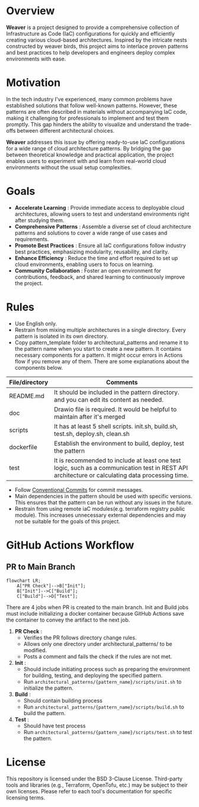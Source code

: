 # Overview
**Weaver** is a project designed to provide a comprehensive collection of Infrastructure as Code (IaC) configurations for quickly and efficiently creating various cloud-based architectures. Inspired by the intricate nests constructed by weaver birds, this project aims to interlace proven patterns and best practices to help developers and engineers deploy complex environments with ease.

# Motivation
In the tech industry I've experienced, many common problems have established solutions that follow well-known patterns. However, these patterns are often described in materials without accompanying IaC code, making it challenging for professionals to implement and test them promptly. This gap hinders the ability to visualize and understand the trade-offs between different architectural choices.

**Weaver** addresses this issue by offering ready-to-use IaC configurations for a wide range of cloud architecture patterns. By bridging the gap between theoretical knowledge and practical application, the project enables users to experiment with and learn from real-world cloud environments without the usual setup complexities.

# Goals
- **Accelerate Learning** : Provide immediate access to deployable cloud architectures, allowing users to test and understand environments right after studying them.
- **Comprehensive Patterns** : Assemble a diverse set of cloud architecture patterns and solutions to cover a wide range of use cases and requirements.
- **Promote Best Practices** : Ensure all IaC configurations follow industry best practices, emphasizing modularity, reusability, and clarity.
- **Enhance Efficiency** : Reduce the time and effort required to set up cloud environments, enabling users to focus on learning.
- **Community Collaboration** : Foster an open environment for contributions, feedback, and shared learning to continuously improve the project.

# Rules
- Use English only.
- Restrain from mixing multiple architectures in a single directory. Every pattern is isolated in its own directory.
- Copy pattern_template folder to architectural_patterns and rename it to the pattern name when you start to create a new pattern. It contains necessary components for a pattern. It might occur errors in Actions flow if you remove any of them. There are some explanations about the components below.

| File/directory | Comments                                                                                                                                          |
|----------------|---------------------------------------------------------------------------------------------------------------------------------------------------|
| README.md      | It should be included in the pattern directory. and you can edit its content as needed.                                                           |
| doc            | Drawio file is required. It would be helpful to maintain after it's merged                                                                        |
| scripts        | It has at least 5 shell scripts. init.sh, build.sh, test.sh, deploy.sh, clean.sh                                                                  |
| dockerfile     | Establish the environment to build, deploy, test the pattern                                                                                      |
| test           | It is recommended to include at least one test logic, such as a communication test in REST API architecture or calculating data processing time.  |

- Follow [Conventional Commits](https://www.conventionalcommits.org/en/v1.0.0-beta.4/) for commit messages.
- Main dependencies in the pattern should be used with specific versions. This ensures that the pattern can be run without any issues in the future.
- Restrain from using remote iaC modules(e.g. terraform registry public module). This increases unnecessary external dependencies and may not be suitable for the goals of this project.

# GitHub Actions Workflow
## PR to Main Branch
```mermaid
flowchart LR;
    A["PR Check"]-->B["Init"];
    B["Init"]-->C["Build"];
    C["Build"]-->D["Test"];
```
There are 4 jobs when PR is created to the main branch. 
Init and Build jobs must include initializing a docker container because GitHub Actions save the container to convey the artifact to the next job. 

1. **PR Check** :
   - Verifies the PR follows directory change rules. 
   - Allows only one directory under architectural_patterns/ to be modified. 
   - Posts a comment and fails the check if the rules are not met.
2. **Init** :
   - Should include initiating process such as preparing the environment for building, testing, and deploying the specified pattern.
   - Run `architectural_patterns/{pattern_name}/scripts/init.sh` to initialize the pattern.
3. **Build** :
   - Should contain building process
   - Run `architectural_patterns/{pattern_name}/scripts/build.sh` to build the pattern.
4. **Test** :
   - Should have test process
   - Run `architectural_patterns/{pattern_name}/scripts/test.sh` to test the pattern.

# License
This repository is licensed under the BSD 3-Clause License. Third-party tools and libraries (e.g., Terraform, OpenTofu, etc.) may be subject to their own licenses. Please refer to each tool's documentation for specific licensing terms.
